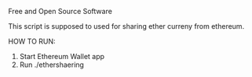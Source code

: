Free and Open Source Software

This script is supposed to used for sharing ether curreny from ethereum.

HOW TO RUN:

1) Start Ethereum Wallet app
2) Run ./ethershaering

